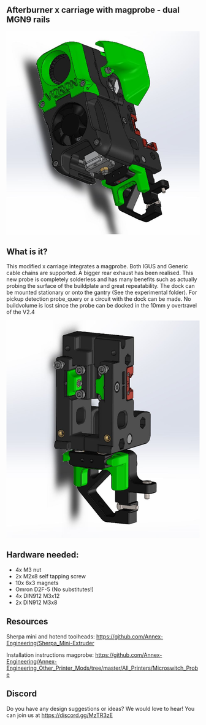 ## Afterburner x carriage with magprobe - dual MGN9 rails

![picture](Images/3.JPG)

## What is it?
This modified x carriage integrates a magprobe. Both IGUS and Generic cable chains are supported. A bigger rear exhaust has been realised. This new probe is completely solderless and has many benefits such as actually probing the surface of the buildplate and great repeatability. The dock can be mounted stationary or onto the gantry (See the experimental folder).
For pickup detection probe_query or a circuit with the dock can be made. No buildvolume is lost since the probe can be docked in the 10mm y overtravel of the V2.4

![picture](Images/1.JPG)

## Hardware needed:
- 4x M3 nut
- 2x M2x8 self tapping screw
- 10x 6x3 magnets
- Omron D2F-5 (No substitutes!)
- 4x DIN912 M3x12
- 2x DIN912 M3x8


## Resources
Sherpa mini and hotend toolheads: https://github.com/Annex-Engineering/Sherpa_Mini-Extruder

Installation instructions magprobe: https://github.com/Annex-Engineering/Annex-Engineering_Other_Printer_Mods/tree/master/All_Printers/Microswitch_Probe
 

## Discord
Do you have any design suggestions or ideas? We would love to hear! You can join us at https://discord.gg/MzTR3zE


